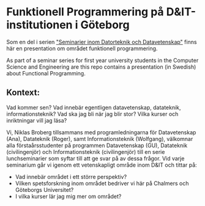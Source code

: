 # Funktionell Programmering på D&IT-institutionen i Göteborg

Som en del i serien ["Seminarier inom Datorteknik och Datavetenskap"](http://www.cse.chalmers.se/edu/course/CSE-seminarier/) finns här en presentation om området funktionell programmering.

As part of a seminar series for first year university students in the Computer Science and Engineering are this repo contains a presentation (in Swedish) about Functional Programming.

## Kontext:

Vad kommer sen? Vad innebär egentligen datavetenskap, datateknik, informationsteknik? Vad ska jag bli när jag blir stor? Vilka kurser och inriktningar vill jag läsa?

Vi, Niklas Broberg tillsammans med programledningarna för Datavetenskap (Ana), Datateknik (Roger), samt Informationsteknik (Wolfgang), välkomnar alla förstaårsstudenter på programmen Datavetenskap (GU), Datateknik (civilingenjör) och Informationsteknik (civilingenjör) till en serie lunchseminarier som syftar till att ge svar på av dessa frågor. Vid varje seminarium går vi igenom ett vetenskapligt område inom D&IT och tittar på:

* Vad innebär området i ett större perspektiv?
* Vilken spetsforskning inom området bedriver vi här på Chalmers och Göteborgs Universitet?
* I vilka kurser lär jag mig mer om området?
